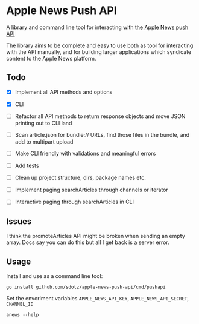 # Apple News Push API

A library and command line tool for interacting with [the Apple News push API](https://developer.apple.com/library/content/documentation/General/Conceptual/News_API_Ref/index.html#//apple_ref/doc/uid/TP40015409-CH2-SW1)

The library aims to be complete and easy to use both as tool for interacting with the API manually, and for building larger applications which syndicate content to the Apple News platform.

## Todo

- [X] Implement all API methods and options
- [X] CLI
- [ ] Refactor all API methods to return response objects and move JSON printing out to CLI land
- [ ] Scan article.json for bundle:// URLs, find those files in the bundle, and add to multipart upload
- [ ] Make CLI friendly with validations and meaningful errors
- [ ] Add tests
- [ ] Clean up project structure, dirs, package names etc.
- [ ] Implement paging searchArticles through channels or iterator
- [ ] Interactive paging through searchArticles in CLI


## Issues

I think the promoteArticles API might be broken when sending an empty array. Docs say you can do this but all I get back is a server error.


## Usage

Install and use as a command line tool:

`go install github.com/sdotz/apple-news-push-api/cmd/pushapi`

Set the envoriment variables `APPLE_NEWS_API_KEY`, `APPLE_NEWS_API_SECRET`, `CHANNEL_ID`

`anews --help`